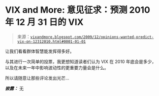 <!--yml

分类：未分类

日期：2024-05-18 17:18:38

-->

# VIX and More: 意见征求：预测 2010 年 12 月 31 日的 VIX

> 来源：[`vixandmore.blogspot.com/2009/12/opinions-wanted-predict-vix-on-12312010.html#0001-01-01`](http://vixandmore.blogspot.com/2009/12/opinions-wanted-predict-vix-on-12312010.html#0001-01-01)

让我们看看群体智慧能发挥得多好。

与其进行一次简单的投票，我更想知道读者们认为 VIX 在 2010 年底会是多少，以及在未来一年中影响波动性的更重要力量会是什么。

所以请随意让那些评论发出光芒...

***披露：*** 无
